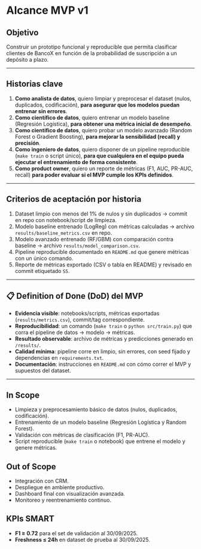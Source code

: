 # Alcance MVP v1

## Objetivo
Construir un prototipo funcional y reproducible que permita clasificar clientes de BancoX en función de la probabilidad de suscripción a un depósito a plazo.

---

## Historias clave
1. **Como analista de datos**, quiero limpiar y preprocesar el dataset (nulos, duplicados, codificación), **para asegurar que los modelos puedan entrenar sin errores**.  
2. **Como científico de datos**, quiero entrenar un modelo baseline (Regresión Logística), **para obtener una métrica inicial de desempeño**.  
3. **Como científico de datos**, quiero probar un modelo avanzado (Random Forest o Gradient Boosting), **para mejorar la sensibilidad (recall) y precisión**.  
4. **Como ingeniero de datos**, quiero disponer de un pipeline reproducible (`make train` o script único), **para que cualquiera en el equipo pueda ejecutar el entrenamiento de forma consistente**.  
5. **Como product owner**, quiero un reporte de métricas (F1, AUC, PR-AUC, recall) **para poder evaluar si el MVP cumple los KPIs definidos**.  

---

## Criterios de aceptación por historia
1. Dataset limpio con menos del 1% de nulos y sin duplicados → commit en repo con notebook/script de limpieza.  
2. Modelo baseline entrenado (LogReg) con métricas calculadas → archivo `results/baseline_metrics.csv` en repo.  
3. Modelo avanzado entrenado (RF/GBM) con comparación contra baseline → archivo `results/model_comparison.csv`.  
4. Pipeline reproducible documentado en `README.md` que genere métricas con un único comando.  
5. Reporte de métricas exportado (CSV o tabla en README) y revisado en commit etiquetado `S5`.  

---

## 📋 Definition of Done (DoD) del MVP
- **Evidencia visible**: notebooks/scripts, métricas exportadas (`results/metrics.csv`), commit/tag correspondiente.  
- **Reproducibilidad**: un comando (`make train` o `python src/train.py`) que corra el pipeline de datos → modelo → métricas.  
- **Resultado observable**: archivo de métricas y predicciones generado en `/results/`.  
- **Calidad mínima**: pipeline corre en limpio, sin errores, con seed fijado y dependencias en `requirements.txt`.  
- **Documentación**: instrucciones en `README.md` con cómo correr el MVP y supuestos del dataset.

---

## In Scope
- Limpieza y preprocesamiento básico de datos (nulos, duplicados, codificación).
- Entrenamiento de un modelo baseline (Regresión Logística y Random Forest).
- Validación con métricas de clasificación (F1, PR-AUC).
- Script reproducible (`make train` o notebook) que entrene el modelo y genere métricas.

## Out of Scope
- Integración con CRM.
- Despliegue en ambiente productivo.
- Dashboard final con visualización avanzada.
- Monitoreo y reentrenamiento continuo.

## KPIs SMART
- **F1 ≥ 0.72** para el set de validación al 30/09/2025.
- **Freshness ≤ 24h** en dataset de prueba al 30/09/2025.
